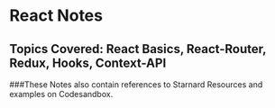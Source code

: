 # React Notes
## Topics Covered: React Basics, React-Router, Redux, Hooks, Context-API

###These Notes also contain references to Starnard Resources and examples on Codesandbox.

